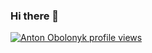 ### Hi there 👋

[![Anton Obolonyk profile views](https://u8views.com/api/v1/github/profiles/36420446/views/day-week-month-total-count.svg)](https://u8views.com/github/Clio18)
